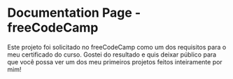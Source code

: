 # Documentation Page - freeCodeCamp
Este projeto foi solicitado no freeCodeCamp como um dos requisitos para o meu certificado do curso. Gostei do resultado e quis deixar público para que você possa ver um dos meu primeiros projetos feitos inteiramente por mim!
